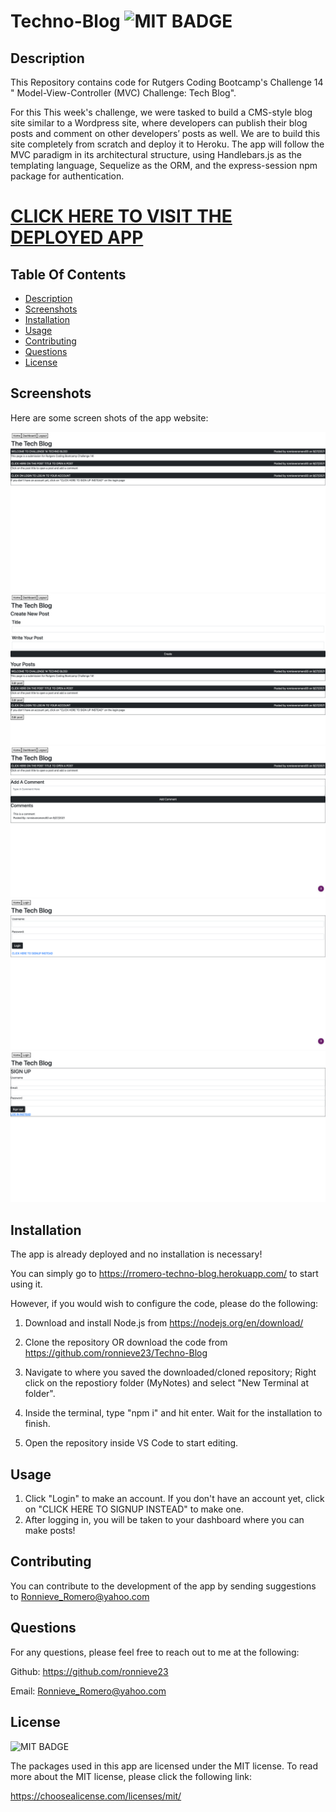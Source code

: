 # Techno-Blog ![MIT BADGE](https://img.shields.io/badge/License-MIT-blue.svg)

 ## Description
This Repository contains code for Rutgers Coding Bootcamp's Challenge 14 " Model-View-Controller (MVC) Challenge: Tech Blog". 

For this This week's challenge, we were tasked  to build a CMS-style blog site similar to a Wordpress site, where developers can publish their blog posts and comment on other developers’ posts as well. We are to build this site completely from scratch and deploy it to Heroku. The app will follow the MVC paradigm in its architectural structure, using Handlebars.js as the templating language, Sequelize as the ORM, and the express-session npm package for authentication.


# [CLICK HERE TO VISIT THE DEPLOYED APP](https://rromero-techno-blog.herokuapp.com/)

 ## Table Of Contents
  * [Description](#description)
  * [Screenshots](#screenshots)
  * [Installation](#installation)
  * [Usage](#usage)
  * [Contributing](#contributing)
  * [Questions](#questions)
  * [License](#license)

## Screenshots

Here are some screen shots of the app website:

![Homepage](./assets/images/the-tech-blog.png)
![Dashboard](./assets/images/dashboard.png)
![Comment](./assets/images/comment.png)
![Login](./assets/images/login.png)
![Signup](./assets/images/signup.png)

 
## Installation

The app is already deployed and no installation is necessary! 

You can simply go to https://rromero-techno-blog.herokuapp.com/ to start using it.

However, if you would wish to configure the code, please do the following:
1. Download and install Node.js from https://nodejs.org/en/download/

2. Clone the repository OR download the code from https://github.com/ronnieve23/Techno-Blog

3. Navigate to where you saved the downloaded/cloned repository; Right click on the repostiory folder (MyNotes) and select "New Terminal at folder". 

4. Inside the terminal, type "npm i" and hit enter. Wait for the installation to finish.

5. Open the repository inside VS Code to start editing.

## Usage
1. Click "Login" to make an account. If you don't have an account yet, click on "CLICK HERE TO SIGNUP INSTEAD" to make one.
2. After logging in, you will be taken to your dashboard where you can make posts!


## Contributing

 You can contribute to the development of the app by sending suggestions to Ronnieve_Romero@yahoo.com

 ## Questions 

  For any questions, please feel free to reach out to me at the following:

  Github: https://github.com/ronnieve23

  Email: Ronnieve_Romero@yahoo.com



  ## License

 ![MIT BADGE](https://img.shields.io/badge/License-MIT-blue.svg)

  The packages used in this app are licensed under the MIT license. To read more about the MIT license, please click the following link:

  https://choosealicense.com/licenses/mit/
